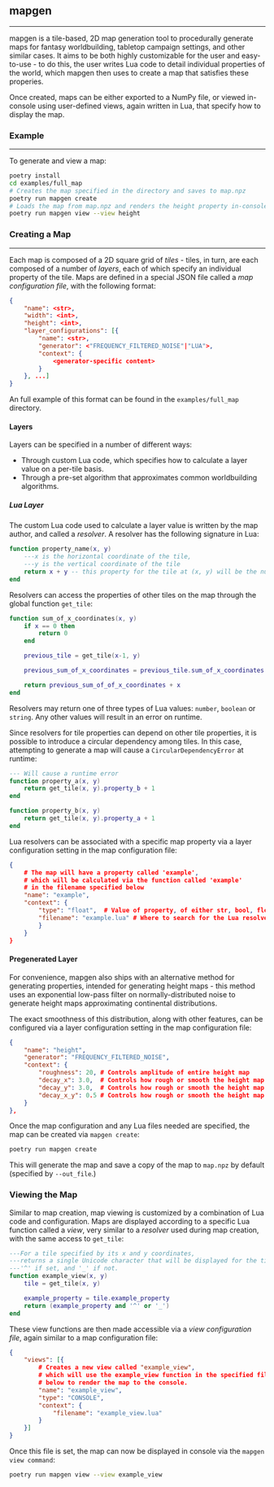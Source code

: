 ## mapgen
------
mapgen is a tile-based, 2D map generation tool to procedurally generate maps for  fantasy worldbuilding, tabletop campaign settings, and other similar cases. It aims to be both highly customizable for the user and easy-to-use - to do this, the user writes Lua code to detail individual properties of the world, which mapgen then uses to create a map that satisfies these properies.

Once created, maps can be either exported to a NumPy file, or viewed in-console using user-defined views, again written in Lua, that specify how to display the map.

### Example
-------
To generate and view a map:

```sh
poetry install
cd examples/full_map
# Creates the map specified in the directory and saves to map.npz
poetry run mapgen create
# Loads the map from map.npz and renders the height property in-console
poetry run mapgen view --view height
```

### Creating a Map
--------

Each map is composed of a 2D square grid of _tiles_ - tiles, in turn, are each composed of a number of _layers_, each of which specify an individual property of the tile. Maps are defined in a special JSON file called a _map configuration file_, with the following format:

```json
{
    "name": <str>,
    "width": <int>,
    "height": <int>,
    "layer_configurations": [{
        "name": <str>,
        "generator": <"FREQUENCY_FILTERED_NOISE"|"LUA">,
        "context": {
            <generator-specific content>
        }
    }, ...]
}

```

An full example of this format can be found in the `examples/full_map` directory.

#### Layers
Layers can be specified in a number of different ways:
* Through custom Lua code, which specifies how to calculate a layer value on a per-tile basis.
* Through a pre-set algorithm that approximates common worldbuilding algorithms.

##### Lua Layer
The custom Lua code used to calculate a layer value is written by the map author, and called a _resolver_. A resolver has the following signature in Lua:

```lua
function property_name(x, y)
    ---x is the horizontal coordinate of the tile,
    ---y is the vertical coordinate of the tile
    return x + y -- this property for the tile at (x, y) will be the number x + y
end
```

Resolvers can access the properties of other tiles on the map through the global function `get_tile`:

```lua
function sum_of_x_coordinates(x, y)
    if x == 0 then
        return 0
    end

    previous_tile = get_tile(x-1, y)

    previous_sum_of_x_coordinates = previous_tile.sum_of_x_coordinates

    return previous_sum_of_of_x_coordinates + x
end
```

Resolvers may return one of three types of Lua values: `number`, `boolean` or `string`. Any other values will result in an error on runtime.

Since resolvers for tile properties can depend on other tile properties, it is possible to introduce a circular dependency among tiles. In this case, attempting to generate a map will cause a `CircularDependencyError` at runtime:

```lua
--- Will cause a runtime error
function property_a(x, y)
    return get_tile(x, y).property_b + 1
end

function property_b(x, y)
    return get_tile(x, y).property_a + 1
end
```

Lua resolvers can be associated with a specific map property via a layer configuration setting in the map configuration file:

```json
{
    # The map will have a property called 'example',
    # which will be calculated via the function called 'example'
    # in the filename specified below
    "name": "example",
    "context": {
        "type": "float",  # Value of property, of either str, bool, float, int
        "filename": "example.lua" # Where to search for the Lua resolver
        }
    }
}
```

#### Pregenerated Layer

For convenience, mapgen also ships with an alternative method for generating properties, intended for generating height maps - this method uses an exponential low-pass filter on normally-distributed noise to generate height maps approximating continental distributions.

The exact smoothness of this distribution, along with other features, can be configured via a layer configuration setting in the map configuration file:

```json
{
    "name": "height",
    "generator": "FREQUENCY_FILTERED_NOISE",
    "context": {
        "roughness": 20, # Controls amplitude of entire height map
        "decay_x": 3.0,  # Controls how rough or smooth the height map is in the x-axis - higher value means less noise
        "decay_y": 3.0,  # Controls how rough or smooth the height map is in the y-axis - higher value means less noise
        "decay_x_y": 0.5 # Controls how rough or smooth the height map is across the entire map - higher value means less noise
    }
},
```

Once the map configuration and any Lua files needed are specified, the map can be created via `mapgen create`:

```sh
poetry run mapgen create
```

This will generate the map and save a copy of the map to `map.npz` by default (specified by `--out_file`.)


### Viewing the Map
Similar to map creation, map viewing is customized by a combination of Lua code and configuration. Maps are displayed according to a specific Lua function called a _view_, very similar to a _resolver_ used during map creation, with the same access to `get_tile`:

```lua
---For a tile specified by its x and y coordinates,
---returns a single Unicode character that will be displayed for the tile,
---'^' if set, and '_' if not.
function example_view(x, y)
    tile = get_tile(x, y)

    example_property = tile.example_property
    return (example_property and '^' or '_')
end
```

These view functions are then made accessible via a _view configuration file_, again similar to a map configuration file:

```json
{
    "views": [{
        # Creates a new view called "example_view",
        # which will use the example_view function in the specified file
        # below to render the map to the console.
        "name": "example_view",
        "type": "CONSOLE",
        "context": {
            "filename": "example_view.lua"
        }
    }]
}
```

Once this file is set, the map can now be displayed in console via the `mapgen view command`:

```sh
poetry run mapgen view --view example_view
```